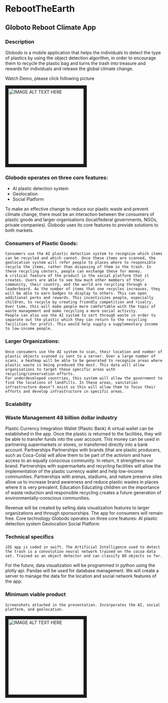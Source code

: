 # RebootTheEarth
## Globoto Reboot Climate App
### Description
Globodo is a mobile application that helps the individuals to detect the type of plastics by using 
the object detection algorithm, in order to encourage them to recycle the plastic bag and turns the 
trash into treasure and rewards for individuals and release the global climate change. 

Watch Demo, please click following picture

<a href="https://drive.google.com/file/d/1RUKIxUWy3awPK8bjLn6LPQtnaYxxPvdf/view?usp=sharing"><img src="https://scx2.b-cdn.net/gfx/news/hires/2018/recycling.jpg" 
alt="IMAGE ALT TEXT HERE" width="240" height="240" border="10" /></a>

### Globodo operates on three core features: 
* AI plastic detection system
* Geolocation
* Social Platform

To make an effective change to reduce our plastic waste and prevent climate change, there must be an interaction between the consumers of plastic goods and larger organisations (local/federal governments, NGOs, private companies). Globodo uses its core features to provide solutions to both markets.

### Consumers of Plastic Goods:
	Consumers use the AI plastic detection system to recognize which items can be recycled and which cannot. Once these items are scanned, the geolocation system will refer people to places where to responsible recycle the items, rather than disposing of them in the trash. In these recycling centers, people can exchange these for money. 
	A critical feature of the product is the social platform that it creates. Users are able to see how much other members of their community, their country, and the world are recycling through a leaderboard. As the number of items that one recycles increases, they will be able to earn badges to display to others. This can open additional perks and rewards. This incentivizes people, especially children, to recycle by creating friendly competition and rivalry. Over time, this will make people more comfortable with the topic of waste management and make recycling a more social activity.
	People can also use the AI system to sort through waste in order to separate out the plastic which they can return to the recycling facilities for profit. This would help supply a supplementary income to low-income people. 

### Larger Organizations:
	Once consumers use the AI system to scan, their location and number of plastic objects scanned is sent to a server. Over a large number of scans, a heatmap will be able to be generated to recognize areas where plastic waste is being produced the most. This data will allow organisations to target these specific areas with recycling/conservation efforts. 
	For underdeveloped countries, this system will allow the government to find the locations of landfills. In these areas, sanitation infrastructure doesn’t exist so this will allow them to focus their efforts and develop infrastructure in specific areas.

### Scalability

### Waste Management 48 billion dollar industry 

Plastic Currency Integration Wallet (Plastic Bank)
A virtual wallet can be established in the app. Once the plastic is returned to the facilities, they will be able to transfer funds into the user account. This money can be used in partnering supermarkets or stores, or transferred directly into a bank account.
Partnerships
Partnerships with brands (that are plastic producers, such as Coca-Cola) will allow them to be part of the activism and have access to an equally conscious community. In return, it strengthens our brand.
Partnerships with supermarkets and recycling facilities will allow the implementation of the plastic currency wallet and help low-income communities. 
Partnerships with arenas, stadiums, and nature preserve sites allow us to increase brand awareness and reduce plastic wastes in places where it is very prevalent.
Education
Educating children on the importance of waste reduction and responsible recycling creates a future generation of environmentally-conscious communities.

Revenue will be created by selling data visualization features to larger organizations and through sponsorships. The app for consumers will remain free.
Core technology
Globodo operates on three core features: 
AI plastic detection system
Geolocation
Social Platform

### Technical specifics
	iOS app is coded in swift. The Artificial Intelligence used to detect the trash is a convolution neural network trained on the cocoa data set. Trained as an object detector and can classify 80 objects so far.

   For the future, data visualization will be programmed in python using the plotly api. Pandas will be used for database management. We will create a server to manage the data for the location and social network features of the app.

### Minimum viable product 
	Screenshots attached in the presentation. Incorporates the AI, social platform, and geolocation.
	
	
<a><img src="https://drive.google.com/drive/u/0/folders/14k8iEDVKR0MYioITHBqGY-neJSL0IOV3" 
alt="IMAGE ALT TEXT HERE" width="240" height="240" border="10" /></a>


